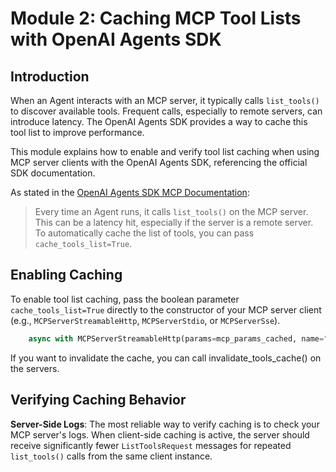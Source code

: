 # Module 2: Caching MCP Tool Lists with OpenAI Agents SDK

## Introduction

When an Agent interacts with an MCP server, it typically calls `list_tools()` to discover available tools. Frequent calls, especially to remote servers, can introduce latency. The OpenAI Agents SDK provides a way to cache this tool list to improve performance.

This module explains how to enable and verify tool list caching when using MCP server clients with the OpenAI Agents SDK, referencing the official SDK documentation.

As stated in the [OpenAI Agents SDK MCP Documentation](https://openai.github.io/openai-agents-python/mcp/):

> Every time an Agent runs, it calls `list_tools()` on the MCP server. This can be a latency hit, especially if the server is a remote server. To automatically cache the list of tools, you can pass `cache_tools_list=True`.


## Enabling Caching

To enable tool list caching, pass the boolean parameter `cache_tools_list=True` directly to the constructor of your MCP server client (e.g., `MCPServerStreamableHttp`, `MCPServerStdio`, or `MCPServerSse`).

```python
    async with MCPServerStreamableHttp(params=mcp_params_cached, name="CachedClient", cache_tools_list=True)
```

If you want to invalidate the cache, you can call invalidate_tools_cache() on the servers.


## Verifying Caching Behavior

**Server-Side Logs**: The most reliable way to verify caching is to check your MCP server's logs. When client-side caching is active, the server should receive significantly fewer `ListToolsRequest` messages for repeated `list_tools()` calls from the same client instance.
